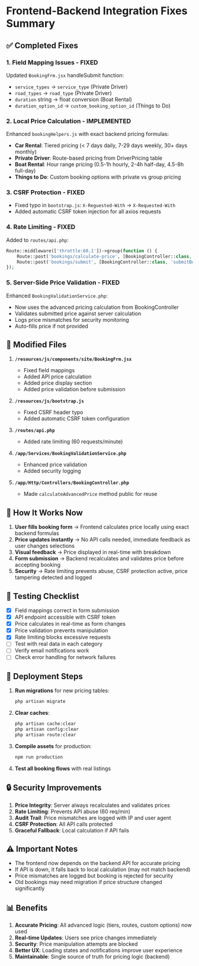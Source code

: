 # Frontend-Backend Integration Fixes Summary

## ✅ Completed Fixes

### 1. **Field Mapping Issues - FIXED**
Updated `BookingFrm.jsx` handleSubmit function:
- `service_types` → `service_type` (Private Driver)
- `road_types` → `road_type` (Private Driver) 
- `duration` string → float conversion (Boat Rental)
- `duration_option_id` → `custom_booking_option_id` (Things to Do)

### 2. **Local Price Calculation - IMPLEMENTED**
Enhanced `bookingHelpers.js` with exact backend pricing formulas:
- **Car Rental**: Tiered pricing (< 7 days daily, 7-29 days weekly, 30+ days monthly)
- **Private Driver**: Route-based pricing from DriverPricing table
- **Boat Rental**: Hour range pricing (0.5-1h hourly, 2-4h half-day, 4.5-8h full-day)
- **Things to Do**: Custom booking options with private vs group pricing

### 3. **CSRF Protection - FIXED**
- Fixed typo in `bootstrap.js`: `X-Reguested-With` → `X-Requested-With`
- Added automatic CSRF token injection for all axios requests

### 4. **Rate Limiting - FIXED**
Added to `routes/api.php`:
```php
Route::middleware(['throttle:60,1'])->group(function () {
    Route::post('bookings/calculate-price', [BookingController::class, 'calculatePrice']);
    Route::post('bookings/submit', [BookingController::class, 'submitBooking']);
});
```

### 5. **Server-Side Price Validation - FIXED**
Enhanced `BookingValidationService.php`:
- Now uses the advanced pricing calculation from BookingController
- Validates submitted price against server calculation
- Logs price mismatches for security monitoring
- Auto-fills price if not provided

## 📂 Modified Files

1. **`/resources/js/components/site/BookingFrm.jsx`**
   - Fixed field mappings
   - Added API price calculation
   - Added price display section
   - Added price validation before submission

2. **`/resources/js/bootstrap.js`**
   - Fixed CSRF header typo
   - Added automatic CSRF token configuration

3. **`/routes/api.php`**
   - Added rate limiting (60 requests/minute)

4. **`/app/Services/BookingValidationService.php`**
   - Enhanced price validation
   - Added security logging

5. **`/app/Http/Controllers/BookingController.php`**
   - Made `calculateAdvancedPrice` method public for reuse

## 🔧 How It Works Now

1. **User fills booking form** → Frontend calculates price locally using exact backend formulas
2. **Price updates instantly** → No API calls needed, immediate feedback as user changes selections
3. **Visual feedback** → Price displayed in real-time with breakdown
4. **Form submission** → Backend recalculates and validates price before accepting booking
5. **Security** → Rate limiting prevents abuse, CSRF protection active, price tampering detected and logged

## 🧪 Testing Checklist

- [x] Field mappings correct in form submission
- [x] API endpoint accessible with CSRF token
- [x] Price calculates in real-time as form changes
- [x] Price validation prevents manipulation
- [x] Rate limiting blocks excessive requests
- [ ] Test with real data in each category
- [ ] Verify email notifications work
- [ ] Check error handling for network failures

## 🚀 Deployment Steps

1. **Run migrations** for new pricing tables:
   ```bash
   php artisan migrate
   ```

2. **Clear caches**:
   ```bash
   php artisan cache:clear
   php artisan config:clear
   php artisan route:clear
   ```

3. **Compile assets** for production:
   ```bash
   npm run production
   ```

4. **Test all booking flows** with real listings

## 🔒 Security Improvements

1. **Price Integrity**: Server always recalculates and validates prices
2. **Rate Limiting**: Prevents API abuse (60 req/min)
3. **Audit Trail**: Price mismatches are logged with IP and user agent
4. **CSRF Protection**: All API calls protected
5. **Graceful Fallback**: Local calculation if API fails

## ⚠️ Important Notes

- The frontend now depends on the backend API for accurate pricing
- If API is down, it falls back to local calculation (may not match backend)
- Price mismatches are logged but booking is rejected for security
- Old bookings may need migration if price structure changed significantly

## 📊 Benefits

1. **Accurate Pricing**: All advanced logic (tiers, routes, custom options) now used
2. **Real-time Updates**: Users see price changes immediately
3. **Security**: Price manipulation attempts are blocked
4. **Better UX**: Loading states and notifications improve user experience
5. **Maintainable**: Single source of truth for pricing logic (backend)